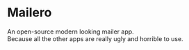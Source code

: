# Mailero
An open-source modern looking mailer app.\
Because all the other apps are really ugly and horrible to use.
